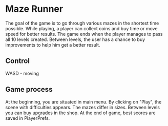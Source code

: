 # Maze Runner
The goal of the game is to go through various mazes in the shortest time possible. While playing, a player can collect coins and buy time or move speed for better results. The game ends when the player manages to pass all 10 levels created. Between levels, the user has a chance to buy improvements to help him get a better result.

## Control
WASD - moving

## Game process
At the beginning, you are situated in main menu. By clicking on "Play", the scene with difficulties appears. The mazes differ in sizes. Between levels you can buy upgrades in the shop. At the end of game, best scores are saved in PlayerPrefs.
